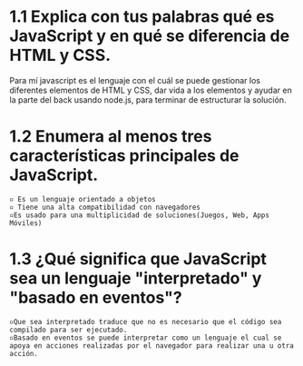 # 1.1 Explica con tus palabras qué es JavaScript y en qué se diferencia de HTML y CSS.
Para mí javascript es el lenguaje con el cuál se puede gestionar los diferentes elementos de HTML y CSS, dar vida a los elementos y ayudar en la parte del back usando node.js, para terminar de estructurar la solución.
# 1.2 Enumera al menos tres características principales de JavaScript.
    ▫️ Es un lenguaje orientado a objetos
    ▫️ Tiene una alta compatibilidad con navegadores
    ▫️Es usado para una multiplicidad de soluciones(Juegos, Web, Apps Móviles)

# 1.3 ¿Qué significa que JavaScript sea un lenguaje "interpretado" y "basado en eventos"?
    ▫️Que sea interpretado traduce que no es necesario que el código sea compilado para ser ejecutado.
    ▫️Basado en eventos se puede interpretar como un lenguaje el cual se apoya en acciones realizadas por el navegador para realizar una u otra acción.